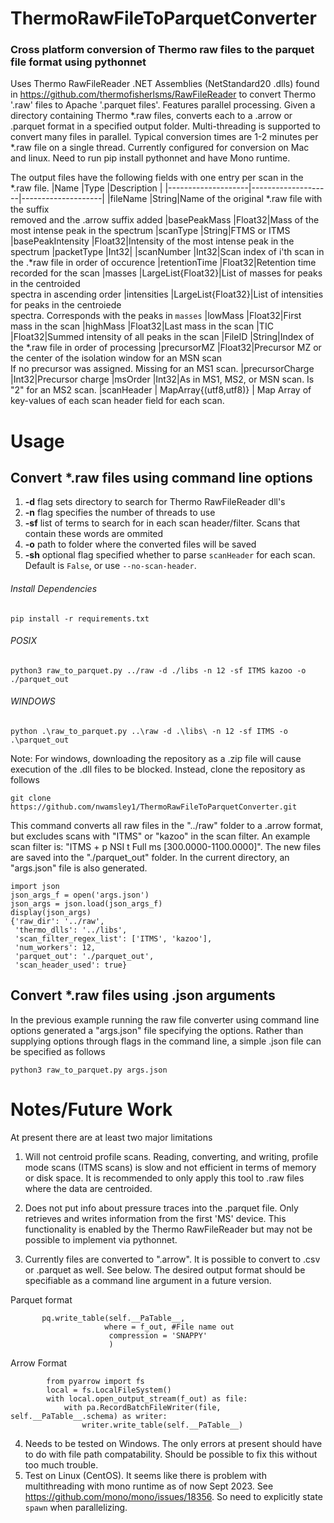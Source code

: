 # ThermoRawFileToParquetConverter

### Cross platform conversion of Thermo raw files to the parquet file format using pythonnet

 Uses Thermo RawFileReader .NET Assemblies (NetStandard20 .dlls) found in https://github.com/thermofisherlsms/RawFileReader
 to convert Thermo '.raw' files to Apache '.parquet files'. Features parallel processing. Given a directory containing Thermo *.raw files, converts each to
 a .arrow or .parquet format in a specified output folder. Multi-threading is supported to convert many files in parallel. Typical conversion times are 1-2 minutes per *.raw file on a single thread. Currently configured for conversion on Mac and linux. Need to run pip install pythonnet and have Mono runtime. 
 
 The output files have the following fields with one entry per scan in the *.raw file. 
 |Name                |Type                |Description                    |
 |--------------------|--------------------|--------------------|
 |fileName            |String|Name of the original *.raw file with the suffix <br> removed and the .arrow suffix added
 |basePeakMass        |Float32|Mass of the most intense peak in the spectrum 
 |scanType            |String|FTMS or ITMS
 |basePeakIntensity   |Float32|Intensity of the most intense peak in the spectrum
 |packetType          |Int32|
 |scanNumber          |Int32|Scan index of i'th scan in the .*raw file in order of occurence
 |retentionTime       |Float32|Retention time recorded for the scan 
 |masses              |LargeList{Float32}|List of masses for peaks in the centroided <br> spectra in ascending order
 |intensities         |LargeList{Float32}|List of intensities for peaks in the centroiede <br> spectra. Corresponds with the peaks in `masses`
 |lowMass             |Float32|First mass in the scan
 |highMass            |Float32|Last mass in the scan
 |TIC                 |Float32|Summed intensity of all peaks in the scan
 |FileID              |String|Index of the *.raw file in order of processing
 |precursorMZ         |Float32|Precursor MZ or the center of the isolation window for an MSN scan <br> If no precursor was assigned. Missing for an MS1 scan.
 |precursorCharge     |Int32|Precursor charge
 |msOrder             |Int32|As in MS1, MS2, or MSN scan. Is "2" for an MS2 scan. 
 |scanHeader | MapArray{(utf8,utf8)} | Map Array of key-values of each scan header field for each scan.

 # Usage
 
 ## Convert *.raw files using command line options

1) <b>-d</b> flag sets directory to search for Thermo RawFileReader dll's
2) <b>-n</b> flag specifies the number of threads to use
3) <b>-sf</b> list of terms to search for in each scan header/filter. Scans that contain these words are ommited
4) <b>-o</b> path to folder where the converted files will be saved
5) **-sh** optional flag specified whether to parse `scanHeader` for each scan. Default is `False`, or use `--no-scan-header`.

###### Install Dependencies
```
pip install -r requirements.txt
```
###### POSIX
```
python3 raw_to_parquet.py ../raw -d ./libs -n 12 -sf ITMS kazoo -o ./parquet_out
```
###### WINDOWS
```
python .\raw_to_parquet.py ..\raw -d .\libs\ -n 12 -sf ITMS -o .\parquet_out
```
Note: For windows, downloading the repository as a .zip file will cause execution of the .dll files to be blocked. Instead, clone the repository as follows
```
git clone https://github.com/nwamsley1/ThermoRawFileToParquetConverter.git
```

This command converts all raw files in the "../raw" folder to a .arrow format, but excludes scans with "ITMS" or "kazoo" in the scan filter. An example scan filter is:  "ITMS + p NSI t Full ms [300.0000-1100.0000]". The new files are saved into the "./parquet_out" folder. In the current directory, an "args.json" file is also generated. 

```
import json
json_args_f = open('args.json')
json_args = json.load(json_args_f)
display(json_args)
{'raw_dir': '../raw',
 'thermo_dlls': '../libs',
 'scan_filter_regex_list': ['ITMS', 'kazoo'],
 'num_workers': 12,
 'parquet_out': './parquet_out',
 'scan_header_used': true}
```

## Convert *.raw files using .json arguments
In the previous example running the raw file converter using command line options generated a "args.json"
file specifying the options. Rather than supplying options through flags in the command line, a simple .json
file can be specified as follows

```
python3 raw_to_parquet.py args.json
```


 # Notes/Future Work
 At present there are at least two major limitations
 
 1) Will not centroid profile scans. Reading, converting, and writing, profile mode scans (ITMS scans)
    is slow and not efficient in terms of memory or disk space. It is recommended to only apply this tool to .raw files 
    where the data are centroided. 

 2) Does not put info about pressure traces into the .parquet file. Only retrieves and writes
    information from the first 'MS' device. This functionality is enabled by the Thermo RawFileReader but may not be possible to implement via pythonnet. 
    
 3) Currently files are converted to ".arrow". It is possible to convert to .csv or .parquet as well. See below. The desired output format should be specifiable as a command line argument in a future version.
 
 
 Parquet format
 ```
        pq.write_table(self.__PaTable__, 
                      where = f_out, #File name out
                       compression = 'SNAPPY' 
                       )
```
Arrow Format
```
        from pyarrow import fs
        local = fs.LocalFileSystem()
        with local.open_output_stream(f_out) as file:
            with pa.RecordBatchFileWriter(file, self.__PaTable__.schema) as writer:
                writer.write_table(self.__PaTable__)
 ```
4) Needs to be tested on Windows. The only errors at present should have to do with file path compatability. Should be possible to fix this without too much trouble.
5) Test on Linux (CentOS). It seems like there is problem with multithreading with mono runtime as of now Sept 2023. See https://github.com/mono/mono/issues/18356. So need to explicitly state `spawn` when parallelizing.

